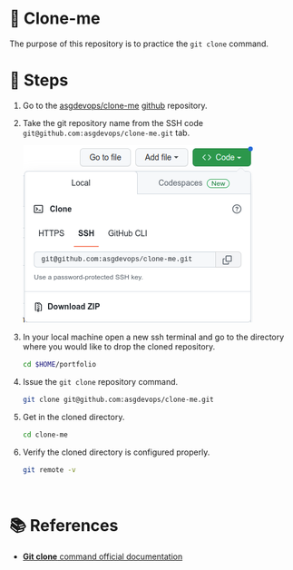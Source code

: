 # :book: Clone-me

The purpose of this repository is to practice the `git clone` command.

# :paw_prints: Steps

1. Go to the [asgdevops/clone-me](https://github.com/asgdevops/clone-me) [github](https://github.com) repository.

2. Take the git repository name from the SSH code `git@github.com:asgdevops/clone-me.git` tab.

    ![clone](images/github_clone.png)

3. In your local machine open a new ssh terminal and go to the directory where you would like to drop the cloned repository.


    ```bash
    cd $HOME/portfolio
    ```

4. Issue the `git clone` repository command.

    ```bash
    git clone git@github.com:asgdevops/clone-me.git
    ```

5. Get in the cloned directory.

    ```bash
    cd clone-me
    ```

6. Verify the cloned directory is configured properly.

    ```bash
    git remote -v
    ```

<br/>

# :books: References
- [**Git clone** command official documentation](https://git-scm.com/docs/git-clone)